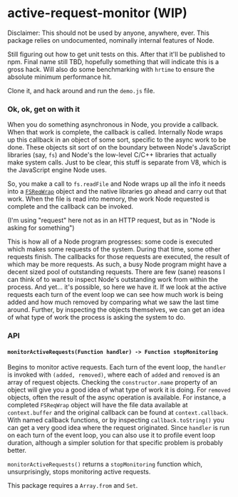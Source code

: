 # active-request-monitor (WIP)

Disclaimer: This should not be used by anyone, anywhere, ever. This package relies on undocumented, nominally internal features of Node.

Still figuring out how to get unit tests on this. After that it'll be published to npm. Final name still TBD, hopefully something that will indicate this is a gross hack. Will also do some benchmarking with `hrtime` to ensure the absolute minimum performance hit.

Clone it, and hack around and run the `demo.js` file.

### Ok, ok, get on with it

When you do something asynchronous in Node, you provide a callback. When that work is complete, the callback is called. Internally Node wraps up this callback in an object of some sort, specific to the async work to be done. These objects sit sort of on the boundary between Node's JavaScript libraries (say, `fs`) and Node's the low-level C/C++ libraries that actually make system calls. Just to be clear, this stuff is separate from V8, which is the JavaScript engine Node uses.

So, you make a call to `fs.readFile` and Node wraps up all the info it needs into a [`FSReqWrap`]() object and the native libraries go ahead and carry out that work. When the file is read into memory, the work Node requested is complete and the callback can be invoked. 

(I'm using "request" here not as in an HTTP request, but as in "Node is asking for something")

This is how all of a Node program progresses: some code is executed which makes some requests of the system. During that time, some other requests finish. The callbacks for those requests are executed, the result of which may be more requests. As such, a busy Node program might have a decent sized pool of outstanding requests. There are few (sane) reasons I can think of to want to inspect Node's outstanding work from within the process. And yet... it's possible, so here we have it. If we look at the active requests each turn of the event loop we can see how much work is being added and how much removed by comparing what we saw the last time around. Further, by inspecting the objects themselves, we can get an idea of what type of work the process is asking the system to do. 

### API

#### `monitorActiveRequests(Function handler) -> Function stopMonitoring`
Begins to monitor active requests. Each turn of the event loop, the `handler` is invoked with `(added, removed)`, where each of `added` and `removed` is an array of request objects. Checking the `constructor.name` property of an object will give you a good idea of what type of work it is doing. For `removed` objects, often the result of the async operation is available. For instance, a completed `FSReqWrap` object will have the file data available at `context.buffer` and the original callback can be found at `context.callback`. With named callback functions, or by inspecting `callback.toString()` you can get a very good idea where the request originated. Since `handler` is run on each turn of the event loop, you can also use it to profile event loop duration, although a simpler solution for that specific problem is probably better.

`monitorActiveRequests()` returns a `stopMonitoring` function which, unsurprisingly, stops monitoring active requests.

This package requires a `Array.from` and `Set`.

